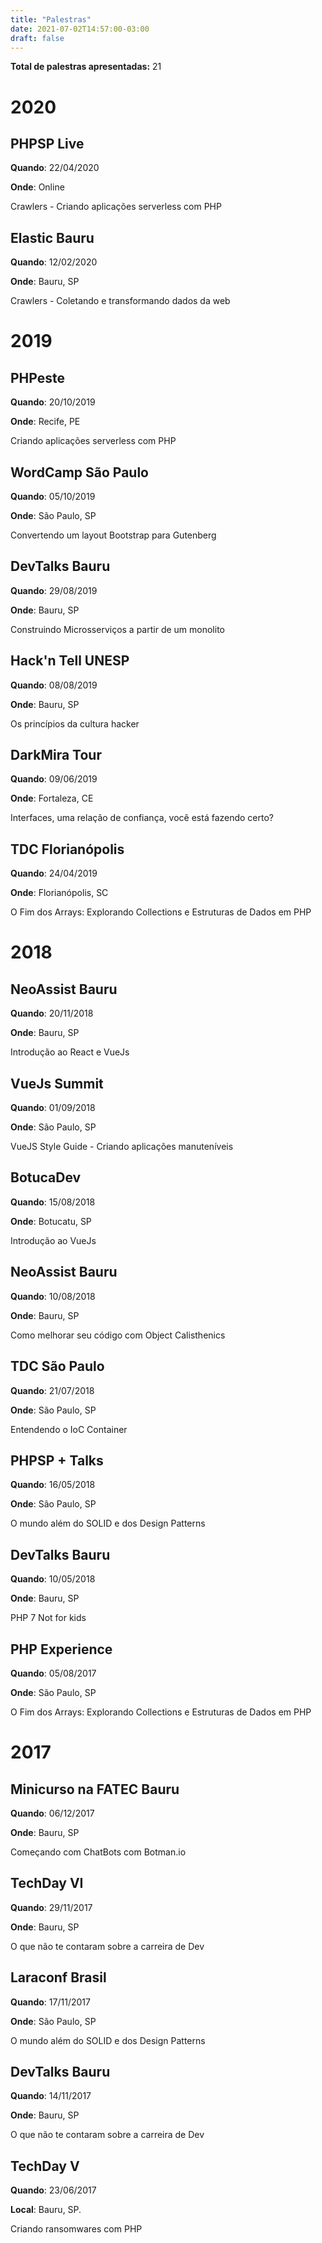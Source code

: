 ```yaml
---
title: "Palestras"
date: 2021-07-02T14:57:00-03:00
draft: false
---
```


**Total de palestras apresentadas:** 21

# 2020

## PHPSP Live

**Quando**: 22/04/2020

**Onde**: Online

Crawlers - Criando aplicações serverless com PHP

## Elastic Bauru

**Quando**: 12/02/2020

**Onde**: Bauru, SP

Crawlers - Coletando e transformando dados da web

# 2019

## PHPeste

**Quando**: 20/10/2019

**Onde**: Recife, PE

Criando aplicações serverless com PHP

## WordCamp São Paulo

**Quando**: 05/10/2019

**Onde**: São Paulo, SP

Convertendo um layout Bootstrap para Gutenberg

## DevTalks Bauru

**Quando**: 29/08/2019

**Onde**: Bauru, SP

Construindo Microsserviços a partir de um monolito

## Hack'n Tell UNESP

**Quando**: 08/08/2019

**Onde**: Bauru, SP

Os princípios da cultura hacker

## DarkMira Tour

**Quando**: 09/06/2019

**Onde**: Fortaleza, CE

Interfaces, uma relação de confiança, você está fazendo certo?

## TDC Florianópolis

**Quando**: 24/04/2019

**Onde**: Florianópolis, SC

O Fim dos Arrays: Explorando Collections e Estruturas de Dados em PHP

# 2018

## NeoAssist Bauru

**Quando**: 20/11/2018

**Onde**: Bauru, SP

Introdução ao React e VueJs

## VueJs Summit

**Quando**: 01/09/2018

**Onde**: São Paulo, SP

VueJS Style Guide - Criando aplicações manuteníveis

## BotucaDev

**Quando**: 15/08/2018

**Onde**: Botucatu, SP

Introdução ao VueJs

## NeoAssist Bauru

**Quando**: 10/08/2018

**Onde**: Bauru, SP

Como melhorar seu código com Object Calisthenics

## TDC São Paulo

**Quando**: 21/07/2018

**Onde**: São Paulo, SP

Entendendo o IoC Container

## PHPSP + Talks

**Quando**: 16/05/2018

**Onde**: São Paulo, SP

O mundo além do SOLID e dos Design Patterns

## DevTalks Bauru

**Quando**: 10/05/2018

**Onde**: Bauru, SP

PHP 7 Not for kids

## PHP Experience

**Quando**: 05/08/2017

**Onde**: São Paulo, SP

O Fim dos Arrays: Explorando Collections e Estruturas de Dados em PHP

# 2017

## Minicurso na FATEC Bauru

**Quando**: 06/12/2017

**Onde**: Bauru, SP

Começando com ChatBots com Botman.io

## TechDay VI

**Quando**: 29/11/2017

**Onde**: Bauru, SP

O que não te contaram sobre a carreira de Dev

## Laraconf Brasil

**Quando**: 17/11/2017

**Onde**: São Paulo, SP

O mundo além do SOLID e dos Design Patterns

## DevTalks Bauru

**Quando**: 14/11/2017

**Onde**: Bauru, SP

O que não te contaram sobre a carreira de Dev

## TechDay V

**Quando**: 23/06/2017

**Local**: Bauru, SP.

Criando ransomwares com PHP
